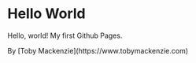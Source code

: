 Hello World
=======

Hello, world!  My first Github Pages.

<footer>
	By [Toby Mackenzie](https://www.tobymackenzie.com)
</footer>
